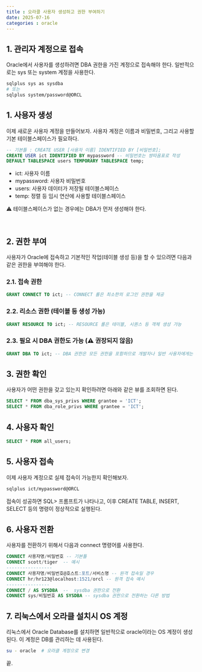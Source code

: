 ```yaml
---
title : 오라클 사용자 생성하고 권한 부여하기
date: 2025-07-16
categories : oracle
---
```


## 1. 관리자 계정으로 접속

Oracle에서 사용자를 생성하려면 DBA 권한을 가진 계정으로 접속해야 한다. 일반적으로는 sys 또는 system 계정을 사용한다.

```bash
sqlplus sys as sysdba
# 또는 
sqlplus system/password@ORCL
```

## 1. 사용자 생성

이제 새로운 사용자 계정을 만들어보자. 사용자 계정은 이름과 비밀번호, 그리고 사용할 기본 테이블스페이스가 필요하다.

```sql
-- 기본틀 : CREATE USER [사용자 이름] IDENTIFIED BY [비밀번호];
CREATE USER ict IDENTIFIED BY mypassword -- 비밀번호는 쌍따옴표로 작성
DEFAULT TABLESPACE users TEMPORARY TABLESPACE temp;
```

- ict: 사용자 이름
- mypassword: 사용자 비밀번호
- users: 사용자 데이터가 저장될 테이블스페이스
- temp: 정렬 등 임시 연산에 사용할 테이블스페이스

⚠️ 테이블스페이스가 없는 경우에는 DBA가 먼저 생성해야 한다.

<br>

## 2. 권한 부여

사용자가 Oracle에 접속하고 기본적인 작업(테이블 생성 등)을 할 수 있으려면 다음과 같은 권한을 부여해야 한다.

### 2.1. 접속 권한

```sql 
GRANT CONNECT TO ict; -- CONNECT 롤은 최소한의 로그인 권한을 제공
```

### 2.2. 리소스 권한 (테이블 등 생성 가능)

```sql 
GRANT RESOURCE TO ict; -- RESOURCE 롤은 테이블, 시퀀스 등 객체 생성 가능
```
### 2.3. 필요 시 DBA 권한도 가능 (⚠️ 권장되지 않음)

```sql
GRANT DBA TO ict; -- DBA 권한은 모든 권한을 포함하므로 개발자나 일반 사용자에게는 부여하지 않는 것이 원칙
```

## 3. 권한 확인

사용자가 어떤 권한을 갖고 있는지 확인하려면 아래와 같은 뷰를 조회하면 된다.

```sql
SELECT * FROM dba_sys_privs WHERE grantee = 'ICT';
SELECT * FROM dba_role_privs WHERE grantee = 'ICT';
```

## 4. 사용자 확인

```sql
SELECT * FROM all_users;
```

## 5. 사용자 접속

이제 사용자 계정으로 실제 접속이 가능한지 확인해보자.

```bash
sqlplus ict/mypassword@ORCL
```

접속이 성공하면 SQL> 프롬프트가 나타나고, 이후 CREATE TABLE, INSERT, SELECT 등의 명령이 정상적으로 실행된다.

## 6. 사용자 전환

사용자를 전환하기 위해서 다음과 connect 명령어를 사용한다.

```sql
CONNECT 사용자명/비밀번호 -- 기본틀
CONNECT scott/tiger  -- 예시
-----------------
CONNECT 사용자명/비밀번호@호스트:포트/서비스명 -- 원격 접속일 경우
CONNECT hr/hr123@localhost:1521/orcl -- 원격 접속 예시
----------------
CONNECT / AS SYSDBA  --  sysdba 권한으로 전환
CONNECT sys/비밀번호 AS SYSDBA -- sysdba 권한으로 전환하는 다른 방법
```

## 7. 리눅스에서 오라클 설치시 OS 계정

리눅스에서 Oracle Database를 설치하면 일반적으로 oracle이라는 OS 계정이 생성된다. 이 계정은 DB를 관리하는 데 사용된다.

```sh
su - oracle  # 오라클 계정으로 변경
```

끝.



